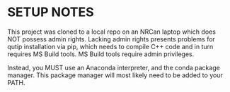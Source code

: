 # SETUP NOTES

This project was cloned to a local repo on an NRCan laptop which does NOT possess admin rights. Lacking admin rights presents problems for qutip installation via pip, which needs to compile C++ code and in turn requires MS Build tools. MS Build tools require admin privileges.

Instead, you MUST use an Anaconda interpreter, and the conda package manager. This package manager will most likely need to be added to your PATH.